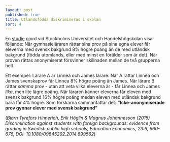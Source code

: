 ```yaml
---
layout: post
published: true
title: Utlandsfödda diskrimineras i skolan
sort: 4
---
```





En [studie](https://ezp.sub.su.se/login?url=http://search.ebscohost.com/login.aspx?direct=true&db=buh&AN=110071015&site=eds-live&scope=site) gjord vid Stockholms Universitet och Handelshögskolan visar följande: När gymnasieläraren rättar sina prov på sina egna elever får eleverna med svensk bakgrund 8% högre poäng än de med utländsk bakgrund (födda utomlands, eller med minst en förälder som är det). När proven rättas anonymiserat försvinner skillnaden mellan de två grupperna helt.

Ett exempel: Lärare A är Linnea och James lärare. När A rättar Linnea och James svenskaprov får Linnea 8% högre poäng än James. När lärare B rättar _samma_ prov - utan att veta vilka eleverna är - får Linnea och James _lika_, men lite lägre poäng. När läraren känner eleverna får eleven med svensk bakgrund 16% högre poäng medan eleven med utländsk bakgrund bara får 4% högre. Som forskarna sammanfattar det: **"Icke-anonymiserade prov gynnar elever med svensk bakgrund"**

(_Bjorn Tyrefors Hinnerich, Erik Höglin & Magnus Johannesson (2015) Discrimination against students with foreign backgrounds: evidence from grading in Swedish public high schools, Education Economics, 23:6, 660-676, DOI: 10.1080/09645292.2014.899562_)
